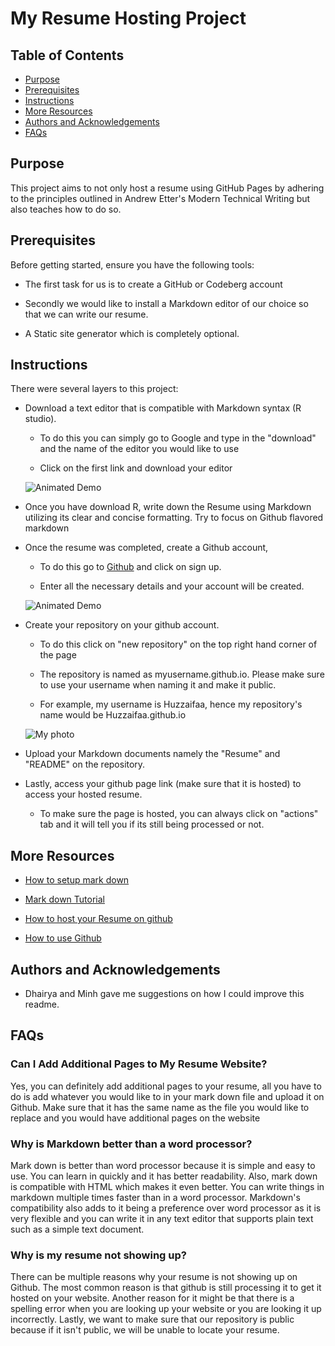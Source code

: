 # My Resume Hosting Project

## Table of Contents

- [Purpose](#purpose)
- [Prerequisites](#prerequisites)
- [Instructions](#instructions)
- [More Resources](#more-resources)
- [Authors and Acknowledgements](#authors-and-acknowledgements)
- [FAQs](#faqs)

## Purpose

This project aims to not only host a resume using GitHub Pages by adhering to the principles outlined in Andrew Etter's Modern Technical Writing but also teaches how to do so. 

## Prerequisites

Before getting started, ensure you have the following tools:

- The first task for us is to create a GitHub or Codeberg account

- Secondly we would like to install a Markdown editor of our choice so that we can write our resume.

- A Static site generator which is completely optional.

## Instructions

There were several layers to this project:

- Download a text editor that is compatible with Markdown syntax (R studio). 
  
  - To do this you can simply go to Google and type in the "download" and the name of the editor you would like to use
  
  - Click on the first link and download your editor
  
  ![Animated Demo]()

- Once you have download R, write down the Resume using Markdown utilizing its clear and concise formatting. Try to focus on Github flavored markdown 

- Once the resume was completed, create a Github account,

  - To do this go to [Github](Github.com) and click on sign up.
  
  - Enter all the necessary details and your account will be created.
  
  ![Animated Demo]()

- Create your repository on your github account. 

  - To do this click on "new repository" on the top right hand corner of the page
  
  - The repository is named as myusername.github.io. Please make sure to use your username when naming it and make it public. 
  
  - For example, my username is Huzzaifaa, hence my repository's name would be Huzzaifaa.github.io
  
  ![My photo]()

- Upload your Markdown documents namely the "Resume" and "README" on the repository.  

- Lastly, access your github page link (make sure that it is hosted) to access your hosted resume.  

  - To make sure the page is hosted, you can always click on "actions" tab and it will tell you if its still being processed or not.

## More Resources

- [How to setup mark down](https://www.youtube.com/watch?v=DLLrcr9u_XI&ab_channel=DeAndreQueary)

- [Mark down Tutorial](https://www.youtube.com/watch?v=eJojC3lSkwg&t=144s&ab_channel=SteveGriffith-Prof3ssorSt3v3)

- [How to host your Resume on github](https://www.youtube.com/watch?v=o5g-lUuFgpg&ab_channel=TonyTeachesTech)

- [How to use Github](https://www.youtube.com/watch?v=tRZGeaHPoaw&ab_channel=KevinStratvert)


## Authors and Acknowledgements

- Dhairya and Minh gave me suggestions on how I could improve this readme. 


## FAQs

###  Can I Add Additional Pages to My Resume Website?

Yes, you can definitely add additional pages to your resume, all you have to do is add whatever you would like to in your mark down file and upload it on Github. Make sure that it has the same name as the file you would like to replace and you would have additional pages on the website 

### Why is Markdown better than a word processor?

Mark down is better than word processor because it is simple and easy to use. You can learn in quickly and it has better readability. Also, mark down is compatible with HTML which makes it even better. You can write things in markdown multiple times faster than in a word processor. Markdown's compatibility also adds to it being a preference over word processor as it is very flexible and you can write it in any text editor that supports plain text such as a simple text document. 

### Why is my resume not showing up?

There can be multiple reasons why your resume is not showing up on Github. The most common reason is that github is still processing it to get it hosted on your website. Another reason for it might be that there is a spelling error when you are looking up your website or you are looking it up incorrectly. Lastly, we want to make sure that our repository is public because if it isn't public, we will be unable to locate your resume.  

